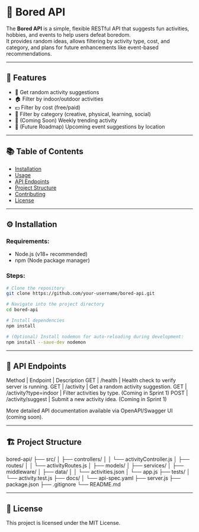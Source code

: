 # 🎯 Bored API

The **Bored API** is a simple, flexible RESTful API that suggests fun activities, hobbies, and events to help users defeat boredom.  
It provides random ideas, allows filtering by activity type, cost, and category, and plans for future enhancements like event-based recommendations.

---

## 🚀 Features

- 🎲 Get random activity suggestions
- 🏠 Filter by indoor/outdoor activities
- 💵 Filter by cost (free/paid)
- 🎨 Filter by category (creative, physical, learning, social)
- 📅 (Coming Soon) Weekly trending activity
- 📆 (Future Roadmap) Upcoming event suggestions by location

---

## 📚 Table of Contents

- [Installation](#installation)
- [Usage](#usage)
- [API Endpoints](#api-endpoints)
- [Project Structure](#project-structure)
- [Contributing](#contributing)
- [License](#license)

---

## ⚙️ Installation

### Requirements:
- Node.js (v18+ recommended)
- npm (Node package manager)

### Steps:

```bash
# Clone the repository
git clone https://github.com/your-username/bored-api.git

# Navigate into the project directory
cd bored-api

# Install dependencies
npm install

# (Optional) Install nodemon for auto-reloading during development:
npm install --save-dev nodemon
```

---

## 📡 API Endpoints

Method | Endpoint | Description
GET | /health | Health check to verify server is running.
GET | /activity | Get a random activity suggestion.
GET | /activity?type=indoor | Filter activities by type. (Coming in Sprint 1)
POST | /activity/suggest | Submit a new activity idea. (Coming in Sprint 1)

More detailed API documentation available via OpenAPI/Swagger UI (coming soon).

---

## 🏗️ Project Structure

bored-api/
├── src/
│   ├── controllers/
│   │   └── activityController.js
│   ├── routes/
│   │   └── activityRoutes.js
│   ├── models/
│   ├── services/
│   ├── middleware/
│   ├── data/
│   │   └── activities.json
│   └── app.js
├── tests/
│   └── activity.test.js
├── docs/
│   └── api-spec.yaml
├── server.js
├── package.json
├── .gitignore
└── README.md

---

## 📄 License
This project is licensed under the MIT License.
